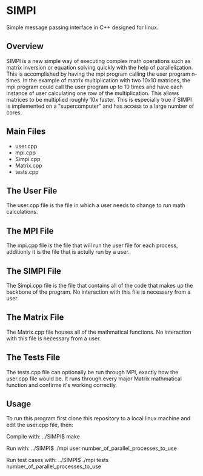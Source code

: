 # SIMPI
Simple message passing interface in C++ designed for linux. 

## Overview
SIMPI is a new simple way of executing complex math operations such as matrix inversion or equation solving quickly with the help of parallelization. This is accomplished by having the mpi program calling the user program n-times. In the example of matrix multiplication with two 10x10 matrices, the mpi program could call the user program up to 10 times and have each instance of user calculating one row of the multiplication. This allows matrices to be multiplied roughly 10x faster. This is especially true if SIMPI is implemented on a "supercomputer" and has access to a large number of cores. 

## Main Files 
* user.cpp
* mpi.cpp
* Simpi.cpp
* Matrix.cpp
* tests.cpp

## The User File
The user.cpp file is the file in which a user needs to change to run math calculations. 

## The MPI File
The mpi.cpp file is the file that will run the user file for each process, additionly it is the file that is actully run by a user.

## The SIMPI File
The Simpi.cpp file is the file that contains all of the code that makes up the backbone of the program. 
No interaction with this file is necessary from a user. 

## The Matrix File
The Matrix.cpp file houses all of the mathmatical functions.
No interaction with this file is necessary from a user. 

## The Tests File
The tests.cpp file can optionally be run through MPI, exactly how the user.cpp file would be.
It runs through every major Matrix mathmatical function and confirms it's working correctly.

## Usage 
To run this program first clone this repository to a local linux machine and edit the user.cpp file, then:

Compile with:
../SIMPI$ make

Run with:
../SIMPI$ ./mpi user number_of_parallel_processes_to_use

Run test cases with:
../SIMPI$ ./mpi tests number_of_parallel_processes_to_use